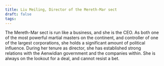 ```yaml
---
title: Liu Meiling, Director of the Mereth-Mar sect
draft: false
tags:
---
```

The Mereth-Mar sect is run like a business, and she is the CEO. As both one of the most powerful martial masters on the continent, and controller of one of the largest corporations, she holds a significant amount of political influence. During her tenure as director, she has established strong relations with the Aenwidian government and the companies within. She is always on the lookout for a deal, and cannot resist a bet. 